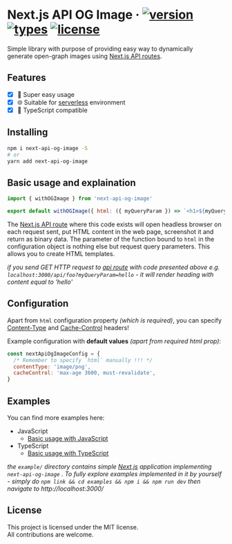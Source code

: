 # Next.js API OG Image &middot; [![version](https://badgen.net/npm/v/next-api-og-image)](https://www.npmjs.com/package/next-api-og-image) [![types](https://badgen.net/npm/types/next-api-og-image)](https://www.npmjs.com/package/next-api-og-image) [![license](https://badgen.net/npm/license/next-api-og-image)](https://github.com/neg4n/next-api-og-image/blob/main/LICENSE)

Simple library with purpose of providing easy way to dynamically  
generate open-graph images using [Next.js API routes][next-api-routes].

## Features

- [x] 🐄 Super easy usage
- [x] 🌐 Suitable for [serverless][vercel-serverless] environment
- [x] 🥷 TypeScript compatible

## Installing

```sh
npm i next-api-og-image -S
# or
yarn add next-api-og-image
```

## Basic usage and explaination

```js
import { withOGImage } from 'next-api-og-image'

export default withOGImage({ html: ({ myQueryParam }) => `<h1>${myQueryParam}</h1>` })
```

The [Next.js API route][next-api-routes] where this code exists will open headless browser
on each request sent, put HTML content in the web page, screenshot it and return as binary data. The parameter of the function bound to `html` in the configuration object is nothing else but request query parameters. This allows you to create HTML templates.

_if you send GET HTTP request to [api route][next-api-routes] with code presented above e.g. `localhost:3000/api/foo?myQueryParam=hello` - it will render heading with content equal to 'hello'_

## Configuration

Apart from `html` configuration property _(which is required)_, you can specify [Content-Type][content-type] and [Cache-Control][cache-control] headers!

Example configuration with **default values** _(apart from required html prop)_:

```js
const nextApiOgImageConfig = {
  /* Remember to specify `html` manually !!! */
  contentType: 'image/png',
  cacheControl: 'max-age 3600, must-revalidate',
}
```

## Examples

You can find more examples here:

- JavaScript
  - [Basic usage with JavaScript][basic]
- TypeScript
  - [Basic usage with TypeScript][basic-typescript]

_the `example/` directory contains simple [Next.js][next-homepage] application implementing `next-api-og-image` . To fully explore examples implemented in it by yourself - simply do `npm link && cd examples && npm i && npm run dev` then navigate to http://localhost:3000/_

## License

This project is licensed under the MIT license.  
All contributions are welcome.

[next-homepage]: https://nextjs.org/
[vercel-serverless]: https://vercel.com/docs/concepts/functions/introduction
[next-api-routes]: https://nextjs.org/docs/api-routes/introduction
[content-type]: https://developer.mozilla.org/en-US/docs/Web/HTTP/Headers/Content-Type
[cache-control]: https://developer.mozilla.org/en-US/docs/Web/HTTP/Headers/Cache-Control
[basic-typescript]: https://github.com/neg4n/next-api-og-image/tree/main/example/pages/api/basic-typescript.ts
[basic]: https://github.com/neg4n/next-api-og-image/tree/main/example/pages/api/basic.js
